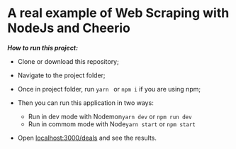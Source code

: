 # A real example of Web Scraping with NodeJs and Cheerio

***How to run this project:***
- Clone or download this repository;
- Navigate to the project folder;
- Once in project folder, run ```yarn ``` or ```npm i``` if you are using npm;
- Then you can run this application in two ways:  
  - Run in dev mode with Nodemon```yarn dev``` or ```npm run dev```
  - Run in commom mode with Node```yarn start``` or ```npm start```

- Open [localhost:3000/deals](http://localhost:3000/deals) and see the results.
